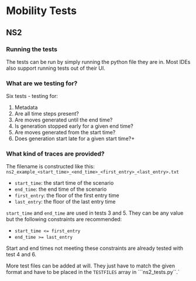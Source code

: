 # Mobility Tests

## NS2
### Running the tests
The tests can be run by simply running the python file they are in.
Most IDEs also support running tests out of their UI.

### What are we testing for?

Six tests -  testing for:
1. Metadata
2. Are all time steps present?
3. Are moves generated until the end time?
4. Is generation stopped early for a given end time?
5. Are moves generated from the start time?
6. Does generation start late for a given start time?+

### What kind of traces are provided?
The filename is constructed like this:
```ns2_example_<start_time>_<end_time>_<first_entry>_<last_entry>.txt```
- ```start_time```: the start time of the scenario
- ```end_time```: the end time of the scenario
- ```first_entry```: the floor of the first entry time
- ```last_entry```: the floor of the last entry time

```start_time``` and ```end_time``` are used in tests 3 and 5. They can be any value but the following constraints are recommended:
- ```start_time <= first_entry```
- ```end_time >= last_entry```

Start and end times not meeting these constraints are already tested with test 4 and 6.

More test files can be added at will. They just have to match the given format and have to be placed in the ```TESTFILES``` array in ```ns2_tests.py``.`